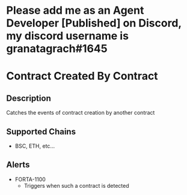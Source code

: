 # Please add me as an Agent Developer [Published] on Discord, my discord username is granatagrach#1645

# Contract Created By Contract

## Description
Catches the events of contract creation by another contract 
## Supported Chains

- BSC, ETH, etc...

## Alerts


- FORTA-1100
  - Triggers when such a contract is detected
